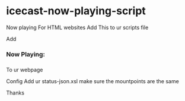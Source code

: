# icecast-now-playing-script
Now playing For HTML websites
Add This to ur scripts file

Add 
<h3 class="bold">Now Playing:</h3>   <h3 id="streamtitle"></h3>
To ur webpage



Config
Add ur status-json.xsl 
make sure the mountpoints are the same


Thanks
